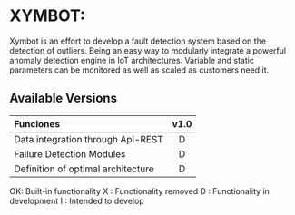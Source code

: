 # XYMBOT:
Xymbot is an effort to develop a fault detection system based on the detection of outliers. Being an easy way to modularly integrate a powerful anomaly detection engine in IoT architectures. Variable and static parameters can be monitored as well as scaled as customers need it.

## Available Versions

| Funciones                                  | v1.0  |
| :---                                       | :---: |
| Data integration through Api-REST          | D     |
| Failure Detection Modules                  | D     |  
| Definition of optimal architecture         | D     |

OK: Built-in functionality
X : Functionality removed
D : Functionality in development
I : Intended to develop
